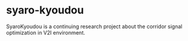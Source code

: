 # syaro-kyoudou
SyaroKyoudou is a continuing research project about the corridor signal optimization in V2I environment.
